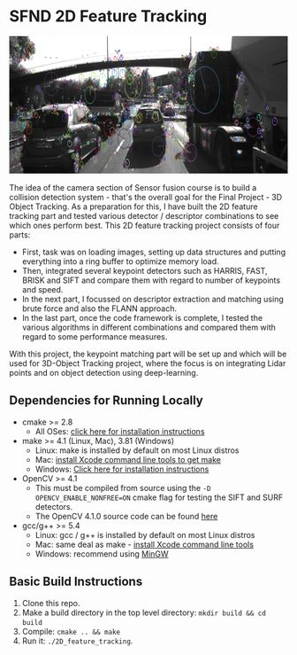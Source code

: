 # SFND 2D Feature Tracking

<img src="images/keypoints.png" width="820" height="248" />

The idea of the camera section of Sensor fusion course is to build a collision detection system - that's the overall goal for the Final Project - 3D Object Tracking. As a preparation for this, I have built the 2D feature tracking part and tested various detector / descriptor combinations to see which ones perform best. This 2D feature tracking project consists of four parts:

* First, task was on loading images, setting up data structures and putting everything into a ring buffer to optimize memory load. 
* Then, integrated several keypoint detectors such as HARRIS, FAST, BRISK and SIFT and compare them with regard to number of keypoints and speed. 
* In the next part, I focussed on descriptor extraction and matching using brute force and also the FLANN approach. 
* In the last part, once the code framework is complete, I tested the various algorithms in different combinations and compared them with regard to some performance measures. 

With this project, the keypoint matching part will be set up and which will be used for 3D-Object Tracking project, where the focus is on integrating Lidar points and on object detection using deep-learning. 

## Dependencies for Running Locally
* cmake >= 2.8
  * All OSes: [click here for installation instructions](https://cmake.org/install/)
* make >= 4.1 (Linux, Mac), 3.81 (Windows)
  * Linux: make is installed by default on most Linux distros
  * Mac: [install Xcode command line tools to get make](https://developer.apple.com/xcode/features/)
  * Windows: [Click here for installation instructions](http://gnuwin32.sourceforge.net/packages/make.htm)
* OpenCV >= 4.1
  * This must be compiled from source using the `-D OPENCV_ENABLE_NONFREE=ON` cmake flag for testing the SIFT and SURF detectors.
  * The OpenCV 4.1.0 source code can be found [here](https://github.com/opencv/opencv/tree/4.1.0)
* gcc/g++ >= 5.4
  * Linux: gcc / g++ is installed by default on most Linux distros
  * Mac: same deal as make - [install Xcode command line tools](https://developer.apple.com/xcode/features/)
  * Windows: recommend using [MinGW](http://www.mingw.org/)

## Basic Build Instructions

1. Clone this repo.
2. Make a build directory in the top level directory: `mkdir build && cd build`
3. Compile: `cmake .. && make`
4. Run it: `./2D_feature_tracking`.
